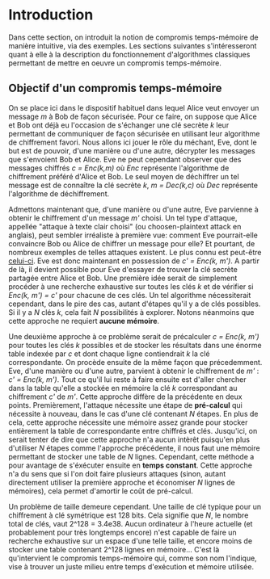 # Introduction
Dans cette section, on introduit la notion de compromis temps-mémoire de manière intuitive, via des exemples. Les sections
suivantes s'intéresseront quant à elle à la description du fonctionnement d'algorithmes classiques permettant de mettre
en oeuvre un compromis temps-mémoire.

## Objectif d'un compromis temps-mémoire
On se place ici dans le dispositif habituel dans lequel Alice veut envoyer un message *m* à Bob de façon sécurisée.
Pour ce faire, on suppose que Alice et Bob ont déjà eu l'occasion de s'échanger une clé secrète *k* leur permettant de
communiquer de façon sécurisée en utilisant leur algorithme de chiffrement favori. Nous allons ici jouer le rôle du méchant,
Eve, dont le but est de pouvoir, d'une manière ou d'une autre, décrypter les messages que s'envoient Bob et Alice. Eve ne
peut cependant observer que des messages chiffrés *c = Enc(k,m)* où *Enc* représente l'algorithme de chiffrement préféré
d'Alice et Bob. Le seul moyen de déchiffrer un tel message est de connaître la clé secrète *k*, *m = Dec(k,c)* où *Dec*
représente l'algorithme de déchiffrement.

Admettons maintenant que, d'une manière ou d'une autre, Eve parvienne à obtenir le chiffrement d'un message *m'* choisi.
Un tel type d'attaque, appellée "attaque à texte clair choisi" (ou choosen-plaintext attack en anglais), peut sembler
irréaliste à première vue: comment Eve pourrait-elle convaincre Bob ou Alice de chiffrer un message pour elle? Et pourtant, de
nombreux exemples de telles attaques existent. Le plus connu est peut-être [celui-ci](http://www.slate.com/blogs/quora/2013/11/20/u_s_in_world_war_ii_how_the_navy_broke_japanese_codes_before_midway.html).
Eve est donc maintenant en possession de *c' = Enc(k, m')*. A partir de là, il devient possible pour Eve d'essayer de trouver
la clé secrète partagée entre Alice et Bob. Une première idée serait de simplement procéder à une recherche exhaustive sur
toutes les clés *k* et de vérifier si *Enc(k, m') = c'* pour chacune de ces clés. Un tel algorithme nécessiterait cependant,
dans le pire des cas, autant d'étapes qu'il y a de clés possibles. Si il y a *N* clés *k*, cela fait *N* possibilités
à explorer. Notons néanmoins que cette approche ne requiert **aucune mémoire**.

Une deuxième approche à ce problème serait de précalculer *c = Enc(k, m')* pour toutes les clés *k* possibles et de stocker
les résultats dans une énorme table indexée par *c* et dont chaque ligne contiendrait *k* la clé correspondante. On procède
ensuite de la même façon que précedemment. Eve, d'une manière ou d'une autre, parvient à obtenir le chiffrement de *m'* :
*c' = Enc(k, m')*. Tout ce qu'il lui reste à faire ensuite est d'aller chercher dans la table qu'elle a stockée en mémoire
la clé *k* correspondant au chiffrement *c'* de *m'*. Cette approche diffère de la précédente en deux points. Premièrement,
l'attaque nécessite une étape de **pré-calcul** qui nécessite à nouveau, dans le cas d'une clé contenant
*N* étapes. En plus de cela, cette approche nécessite une mémoire assez grande pour stocker entièrement la table
de correspondante entre chiffrés et clés. Jusqu'ici, on serait tenter de dire que cette approche n'a aucun intèrêt puisqu'en
plus d'utiliser *N* étapes comme l'approche précédente, il nous faut une mémoire permettant de stocker une table de *N*
lignes. Cependant, cette méthode a pour avantage de s'éxécuter ensuite en **temps constant**. Cette approche n'a du sens
que si l'on doit faire plusieurs attaques (sinon, autant directement utiliser la première approche et économiser *N*
lignes de mémoires), cela permet d'amortir le coût de pré-calcul.

Un problème de taille demeure cependant. Une taille de clé typique pour un chiffrement à clé symétrique est 128 bits. Cela
signifie que *N*, le nombre total de clés, vaut 2^128 = 3.4e38. Aucun ordinateur à l'heure actuelle (et probablement pour
très longtemps encore) n'est capable de faire un recherche exhaustive sur un espace d'une telle taille, et encore moins
de stocker une table contenant 2^128 lignes en mémoire... C'est là qu'intervient le compromis temps-mémoire qui, comme son
nom l'indique, vise à trouver un juste milieu entre temps d'exécution et mémoire utilisée.
